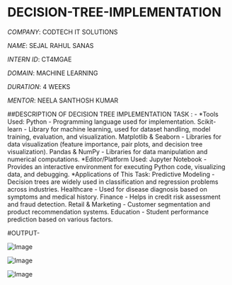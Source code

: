 
# DECISION-TREE-IMPLEMENTATION

*COMPANY*: CODTECH IT SOLUTIONS

*NAME*: SEJAL RAHUL SANAS

*INTERN ID*: CT4MGAE

*DOMAIN*: MACHINE LEARNING

*DURATION*: 4 WEEKS

*MENTOR*: NEELA SANTHOSH KUMAR

##DESCRIPTION OF DECISION TREE IMPLEMENTATION TASK : - 
*Tools Used:
Python - Programming language used for implementation.
Scikit-learn - Library for machine learning, used for dataset handling, model training, evaluation, and visualization.
Matplotlib & Seaborn - Libraries for data visualization (feature importance, pair plots, and decision tree visualization).
Pandas & NumPy - Libraries for data manipulation and numerical computations.
*Editor/Platform Used:
Jupyter Notebook  - Provides an interactive environment for executing Python code, visualizing data, and debugging.
*Applications of This Task:
Predictive Modeling - Decision trees are widely used in classification and regression problems across industries.
Healthcare - Used for disease diagnosis based on symptoms and medical history.
Finance - Helps in credit risk assessment and fraud detection.
Retail & Marketing - Customer segmentation and product recommendation systems.
Education - Student performance prediction based on various factors.

#OUTPUT-

![Image](https://github.com/user-attachments/assets/27146d87-6bc8-456d-96bf-4582936d7c69)

![Image](https://github.com/user-attachments/assets/0d359fc2-6d61-40c4-961a-7e0032514fbc)

![Image](https://github.com/user-attachments/assets/a4b8ff0c-fefe-4bc1-9940-48ee78054aa3)

